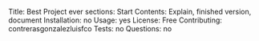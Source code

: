 Title: Best Project ever
sections: Start
Contents: Explain, finished version, document
Installation: no
Usage: yes
License: Free
Contributing: contrerasgonzalezluisfco
Tests: no
Questions: no

